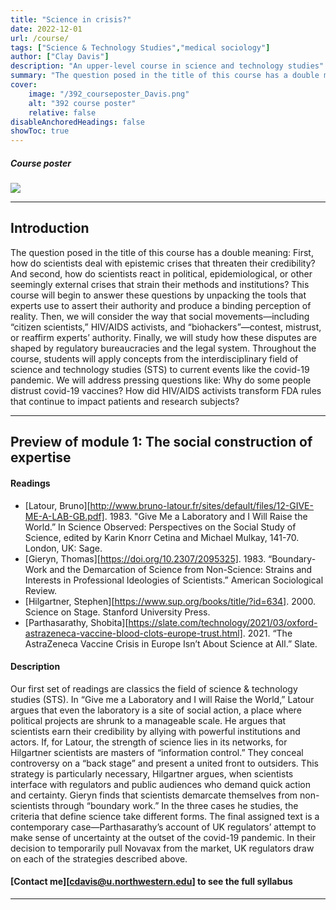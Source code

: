 ```yaml
---
title: "Science in crisis?" 
date: 2022-12-01
url: /course/
tags: ["Science & Technology Studies","medical sociology"]
author: ["Clay Davis"]
description: "An upper-level course in science and technology studies" 
summary: "The question posed in the title of this course has a double meaning: First, how do scientists deal with epistemic crises that threaten their credibility? And second, how do scientists react in political, epidemiological, or other seemingly external crises that strain their methods and institutions? This course will begin to answer these questions by unpacking the tools that experts use to assert their authority and produce a binding perception of reality. Then, we will consider the way that social movements—including “citizen scientists,” HIV/AIDS activists, and “biohackers”—contest, mistrust, or reaffirm experts’ authority. Finally, we will study how these disputes are shaped by regulatory bureaucracies and the legal system." 
cover:
    image: "/392_courseposter_Davis.png"
    alt: "392 course poster"
    relative: false
disableAnchoredHeadings: false
showToc: true
---
```


##### Course poster

![](/392_courseposter_Davis.png)

---

## Introduction

The question posed in the title of this course has a double meaning: First, how do scientists deal with epistemic crises that threaten their credibility? And second, how do scientists react in political, epidemiological, or other seemingly external crises that strain their methods and institutions? This course will begin to answer these questions by unpacking the tools that experts use to assert their authority and produce a binding perception of reality. Then, we will consider the way that social movements—including “citizen scientists,” HIV/AIDS activists, and “biohackers”—contest, mistrust, or reaffirm experts’ authority. Finally, we will study how these disputes are shaped by regulatory bureaucracies and the legal system. Throughout the course, students will apply concepts from the interdisciplinary field of science and technology studies (STS) to current events like the covid-19 pandemic. We will address pressing questions like: Why do some people distrust covid-19 vaccines? How did HIV/AIDS activists transform FDA rules that continue to impact patients and research subjects?

---

## Preview of module 1: The social construction of expertise

#### Readings

- [Latour, Bruno][http://www.bruno-latour.fr/sites/default/files/12-GIVE-ME-A-LAB-GB.pdf]. 1983. "Give Me a Laboratory and I Will Raise the World.” In Science Observed: Perspectives on the Social Study of Science, edited by Karin Knorr Cetina and Michael Mulkay, 141-70. London, UK: Sage.
- [Gieryn, Thomas][https://doi.org/10.2307/2095325]. 1983. “Boundary-Work and the Demarcation of Science from Non-Science: Strains and Interests in Professional Ideologies of Scientists.” American Sociological Review.
- [Hilgartner, Stephen][https://www.sup.org/books/title/?id=634]. 2000. Science on Stage. Stanford University Press.
- [Parthasarathy, Shobita][https://slate.com/technology/2021/03/oxford-astrazeneca-vaccine-blood-clots-europe-trust.html]. 2021. “The AstraZeneca Vaccine Crisis in Europe Isn’t About Science at All.” Slate.


#### Description

Our first set of readings are classics the field of science & technology studies (STS). In “Give me a Laboratory and I will Raise the World,” Latour argues that even the laboratory is a site of social action, a place where political projects are shrunk to a manageable scale. He argues that scientists earn their credibility by allying with powerful institutions and actors. If, for Latour, the strength of science lies in its networks, for Hilgartner scientists are masters of “information control.” They conceal controversy on a “back stage” and present a united front to outsiders. This strategy is particularly necessary, Hilgartner argues, when scientists interface with regulators and public audiences who demand quick action and certainty. Gieryn finds that scientists demarcate themselves from non-scientists through “boundary work.” In the three cases he studies, the criteria that define science take different forms. The final assigned text is a contemporary case—Parthasarathy’s account of UK regulators’ attempt to make sense of uncertainty at the outset of the covid-19 pandemic. In their decision to temporarily pull Novavax from the market, UK regulators draw on each of the strategies described above.

#### [Contact me][cdavis@u.northwestern.edu] to see the full syllabus

---